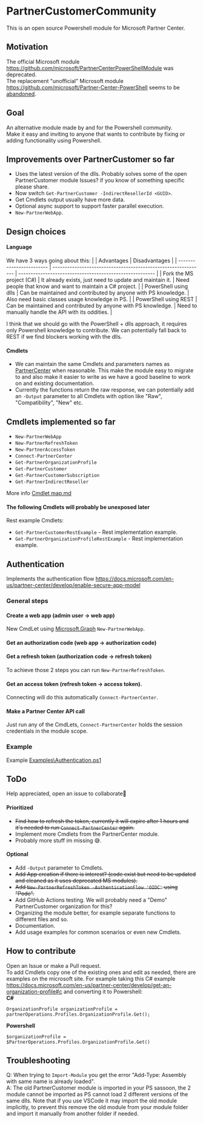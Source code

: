# PartnerCustomerCommunity
This is an open source Powershell module for Microsoft Partner Center.

## Motivation
The official Microsoft module https://github.com/microsoft/PartnerCenterPowerShellModule was deprecated.</br>
The replacement "unofficial" Microsoft module https://github.com/microsoft/Partner-Center-PowerShell seems to be [abandoned](https://github.com/microsoft/Partner-Center-PowerShell/issues/396).

## Goal
An alternative module made by and for the Powershell community.</br>
Make it easy and inviting to anyone that wants to contribute by fixing or adding functionality using Powershell.

## Improvements over PartnerCustomer so far
* Uses the latest version of the dlls. Probably solves some of the open PartnerCustomer module Issues? if you know of something specific please share.
* Now switch `Get-PartnerCustomer -IndirectResellerId <GUID>`.
* Get Cmdlets output usually have more data.
* Optional async support to support faster parallel execution.
* `New-PartnerWebApp`.

## Design choices
#### Language
We have 3 ways going about this:
|                          | Advantages                                                     | Disadvantages                                            |
| ------------------------ | -------------------------------------------------------------- | -------------------------------------------------------- |
| Fork the MS project (C#) | It already exists, just need to update and maintain it.        | Need people that know and want to maintain a C# project. |
| PowerShell using dlls    | Can be maintained and contributed by anyone with PS knowledge. | Also need basic classes usage knowledge in PS.           |
| PowerShell using REST    | Can be maintained and contributed by anyone with PS knowledge. | Need to manually handle the API with its oddities.       |

I think that we should go with the PowerShell + dlls approach, it requires only Powershell knowledge to contribute. We can potentially fall back to REST if we find blockers working with the dlls.

#### Cmdlets
* We can maintain the same Cmdlets and parameters names as [PartnerCenter](https://www.powershellgallery.com/packages/PartnerCenter/) when reasonable. This make the module easy to migrate to and also make it easier to write as we have a good baseline to work on and existing documentation.
* Currently the functions return the raw response, we can potentially add an `-Output` parameter to all Cmdlets with option like "Raw", "Compatibility", "New" etc.

## Cmdlets implemented so far
* `New-PartnerWebApp`
* `New-PartnerRefreshToken`
* `New-PartnerAccessToken`
* `Connect-PartnerCenter`
* `Get-PartnerOrganizationProfile`
* `Get-PartnerCustomer`
* `Get-PartnerCustomerSubscription`
* `Get-PartnerIndirectReseller`

More info [Cmdlet map.md](Cmdlet%20map.md)

#### The following Cmdlets will probably be unexposed later
Rest example Cmdlets:
* `Get-PartnerCustomerRestExample` - Rest implementation example.
* `Get-PartnerOrganizationProfileRestExample` - Rest implementation example.

## Authentication
Implements the authentication flow https://docs.microsoft.com/en-us/partner-center/develop/enable-secure-app-model

### General steps
#### Create a web app (admin user -> web app)
New CmdLet using [Microsoft.Graph](https://github.com/microsoftgraph/msgraph-sdk-powershell) `New-PartnerWebApp`.
#### Get an authorization code (web app -> authorization code)
#### Get a refresh token (authorization code -> refresh token)
To achieve those 2 steps you can run `New-PartnerRefreshToken`.
#### Get an access token (refresh token -> access token).
Connecting will do this automatically `Connect-PartnerCenter`.
#### Make a Partner Center API call
Just run any of the CmdLets, `Connect-PartnerCenter` holds the session credentials in the module scope.

### Example
Example [Examples\Authentication.ps1](Examples\Authentication.ps1)

## ToDo
Help appreciated, open an issue to collaborate🙏
#### Prioritized
* ~~Find how to refresh the token, currently it will expire after 1 hours and it's needed to run `Connect-PartnerCenter` again.~~
* Implement more Cmdlets from the PartnerCenter module.
* Probably more stuff im missing 😅.
#### Optional
* Add `-Output` parameter to Cmdlets.
* ~~Add App creation if there is interest? (code exist but need to be updated and cleaned as it uses deprecated MS modules).~~
* ~~Add `New-PartnerRefreshToken -AuthenticationFlow 'OIDC'` using "Pode".~~
* Add GitHub Actions testing. We will probably need a "Demo" PartnerCustomer organization for this?
* Organizing the module better, for example separate functions to different files and so.
* Documentation.
* Add usage examples for common scenarios or even new Cmdlets.

## How to contribute
Open an Issue or make a Pull request.</br>
To add Cmdlets copy one of the existing ones and edit as needed, there are examples on the microsoft site.
For example taking this C# example https://docs.microsoft.com/en-us/partner-center/develop/get-an-organization-profile#c and converting it to Powershell:</br>
**C#**
```CSharp
OrganizationProfile organizationProfile = partnerOperations.Profiles.OrganizationProfile.Get();
```
**Powershell**
```pwsh
$organizationProfile = $PartnerOperations.Profiles.OrganizationProfile.Get()
```

## Troubleshooting
Q: When trying to `Import-Module` you get the error "Add-Type: Assembly with same name is already loaded".</br>
A: The old PartnerCustomer module is imported in your PS sassoon, the 2 module cannot be imported as PS cannot load 2 different versions of the same dlls.
Note that if you use VSCode it may import the old module implicitly, to prevent this remove the old module from your module folder and import it manually from another folder if needed.